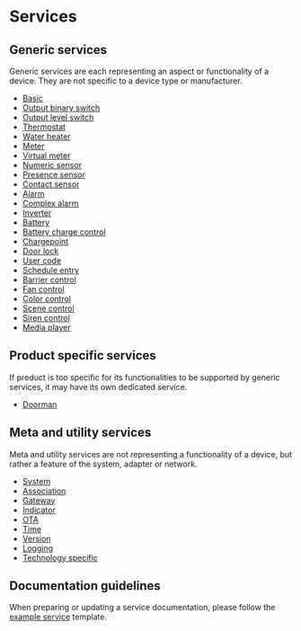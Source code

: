 # Services

## Generic services

Generic services are each representing an aspect or functionality of a device. They are not specific to a device type or manufacturer.  

- [Basic](/services/generic/basic.md)
- [Output binary switch](/services/generic/output_binary_switch.md)
- [Output level switch](/services/generic/output_level_switch.md)
- [Thermostat](/services/generic/thermostat.md)
- [Water heater](/services/generic/water_heater.md)
- [Meter](/services/generic/meter.md)
- [Virtual meter](/services/generic/virtual_meter.md)
- [Numeric sensor](/services/generic/numeric_sensor.md)
- [Presence sensor](/services/generic/presence_sensor.md)
- [Contact sensor](/services/generic/contact_sensor.md)
- [Alarm](/services/generic/alarm.md)
- [Complex alarm](/services/generic/complex_alarm.md)
- [Inverter](/services/generic/inverter.md)
- [Battery](/services/generic/battery.md)
- [Battery charge control](/services/generic/battery_charge_control.md)
- [Chargepoint](/services/generic/chargepoint.md)
- [Door lock](/services/generic/door_lock.md)
- [User code](/services/generic/user_code.md)
- [Schedule entry](/services/generic/schedule_entry.md)
- [Barrier control](/services/generic/barrier_control.md)
- [Fan control](/services/generic/fan_control.md)
- [Color control](/services/generic/color_control.md)
- [Scene control](/services/generic/scene_control.md)
- [Siren control](/services/generic/siren_control.md)
- [Media player](/services/generic/media_player.md)

## Product specific services

If product is too specific for its functionalities to be supported by generic services, it may have its own dedicated service. 

- [Doorman](/services/specific/doorman.md)

## Meta and utility services

Meta and utility services are not representing a functionality of a device, but rather a feature of the system, adapter or network.

- [System](/services/meta/system.md)
- [Association](/services/meta/association.md)
- [Gateway](/services/meta/gateway.md)
- [Indicator](/services/meta/indicator.md)
- [OTA](/services/meta/ota.md)
- [Time](/services/meta/time.md)
- [Version](/services/meta/version.md)
- [Logging](/services/meta/logging.md)
- [Technology specific](/services/meta/technology_specific.md)

## Documentation guidelines

When preparing or updating a service documentation, please follow the [example service](/services/example_service.md) template.